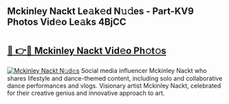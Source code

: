 ## Mckinley Nackt Le𝚊k𝚎d N𝚞𝚍es - Part-KV9 Photos Vid𝚎o Le𝚊ks 4BjCC

# <h2><a href="http://fb52ojs.evod.top/?m=Mckinley+Nackt">🔗 👉🔴 Mckinley Nackt Vid𝚎o Ph𝚘t𝚘s</a></h2>

[![Mckinley Nackt N𝚞d𝚎s](https://i.imgur.com/8V9OHl7.gif)](http://fb52ojs.evod.top/?m=Mckinley+Nackt)
Social media influencer Mckinley Nackt who shares lifestyle and dance-themed content, including solo and collaborative dance performances and vlogs. Visionary artist Mckinley Nackt, celebrated for their creative genius and innovative approach to art. 
